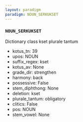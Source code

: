 ```yaml
---
layout: paradigm
paradigm: NOUN_SERKUKSET
---
```

### ` NOUN_SERKUKSET `

Dictionary class kset plurale tantum
* kotus_tn: 39
* upos: NOUN
* suffix_regex: kset
* kotus_av: None
* grade_dir: strengthen
* harmony: back
* possessive: False
* stem_diphthong: None
* deletion: kset
* plurale_tantum: obligatory
* clitics: False
* pos: NOUN
* stem_vowel: None
